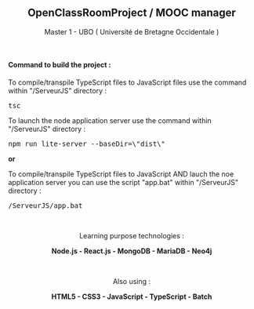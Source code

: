 <h2 align="center">
    OpenClassRoomProject / MOOC manager
</h2>
<p align="center">
    Master 1 - UBO ( Université de Bretagne Occidentale )
</p>

</br>

<h4>Command to build the project :</h4>
<p>To compile/transpile TypeScript files to JavaScript files use the command within "/ServeurJS" directory :</p>
<pre>tsc</pre>

<p>To launch the node application server use the command within "/ServeurJS" directory :</p>
<pre>npm run lite-server --baseDir=\"dist\"</pre>
 
 <b>or</b>
 
<p>To compile/transpile TypeScript files to JavaScript AND lauch the noe application server you can use the script "app.bat" within "/ServeurJS" directory :</p>
 <pre>/ServeurJS/app.bat</pre>

</br>

<p align="center">
    Learning purpose technologies :
</p>

<p align="center">
  <b>Node.js - React.js - MongoDB - MariaDB - Neo4j</b>
</p>

</br>

<p align="center">
    Also using :
</p>

<p align="center">
  <b>HTML5 - CSS3 - JavaScript - TypeScript - Batch </b>
</p>
